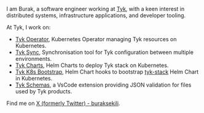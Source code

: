 I am Burak, a software engineer working at [Tyk](https://tyk.io/), with a keen interest in distributed systems, infrastructure applications, and developer tooling. 
      
At Tyk, I work on:
      
- [Tyk Operator](https://github.com/TykTechnologies/tyk-operator/), Kubernetes Operator managing Tyk resources on Kubernetes.
- [Tyk Sync](https://github.com/TykTechnologies/tyk-sync/), Synchronisation tool for Tyk configuration between multiple environments.
- [Tyk Charts](https://github.com/TykTechnologies/tyk-charts/), Helm Charts to deploy Tyk stack on Kubernetes.
- [Tyk K8s Bootstrap](https://github.com/TykTechnologies/tyk-k8s-bootstrap/), Helm Chart hooks to bootstrap [tyk-stack](https://github.com/TykTechnologies/tyk-charts/tree/main/tyk-stack) Helm Chart in Kubernetes.
- [Tyk Schemas](https://marketplace.visualstudio.com/items?itemName=TykTechnologiesLimited.tyk-schemas), a VsCode extension providing JSON validation for files used by Tyk products.
      
Find me on [X (formerly Twitter) - buraksekili](https://x.com/buraksekili).
